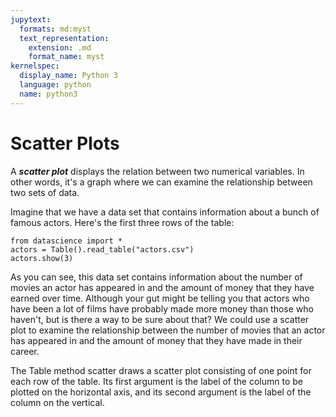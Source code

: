 ```yaml
---
jupytext:
  formats: md:myst
  text_representation:
    extension: .md
    format_name: myst
kernelspec:
  display_name: Python 3
  language: python
  name: python3
---
```


Scatter Plots
=============

A <b><i>scatter plot</i></b> displays the relation between two numerical variables. In other words, it's a graph where we can examine the relationship between two sets of data.  

Imagine that we have a data set that contains information about a bunch of famous actors. Here's the first three rows of the table:

```{code-cell}Python
from datascience import *
actors = Table().read_table("actors.csv")
actors.show(3)
```

As you can see, this data set contains information about the number of movies an actor has appeared in and the amount of money that they have earned over time. Although your gut might be telling you that actors who have been a lot of films have probably made more money than those who haven't, but is there a way to be sure about that? We could use a scatter plot to examine the relationship between the number of movies that an actor has appeared in and the amount of money that they have made in their career. 


The Table method scatter draws a scatter plot consisting of one point for each row of the table. Its first argument is the label of the column to be plotted on the horizontal axis, and its second argument is the label of the column on the vertical.
